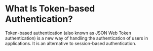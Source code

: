 # What Is Token-based Authentication?
Token-based authentication (also known as JSON Web Token authentication) is a new way of handling the authentication of users in applications. It is an alternative to session-based authentication.
